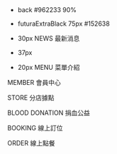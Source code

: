 ##
- back #962233 90%
- futuraExtraBlack 75px #152638
- 30px
NEWS
最新消息

- 37px
- 20px
MENU
菜單介紹

MEMBER
會員中心

STORE
分店據點

BLOOD DONATION
捐血公益

BOOKING
線上訂位

ORDER
線上點餐